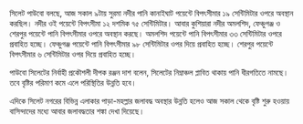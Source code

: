 সিলেট পাউবো বলছে, আজ সকাল ৯টায় সুরমা নদীর পানি কানাইঘাট পয়েন্টে বিপৎসীমার ১৯ সেন্টিমিটার ওপরে অবস্থান করছিল। নদীর ওই পয়েন্টে বিপৎসীমা ১২ দশমিক ৭৫ সেন্টিমিটার। আবার কুশিয়ারা নদীর অমলশিদ, ফেঞ্চুগঞ্জ ও শেরপুর পয়েন্টে পানি বিপৎসীমার ওপরে অবস্থান করছে। অমলশিদ পয়েন্টে পানি বিপৎসীমার ৩৩ সেন্টিমিটার ওপরে প্রবাহিত হচ্ছে। ফেঞ্চুগঞ্জ পয়েন্টে পানি বিপৎসীমার ৯৮ সেন্টিমিটার ওপর দিয়ে প্রবাহিত হচ্ছে। শেরপুর পয়েন্টে বিপৎসীমার ৬ সেন্টিমিটার ওপর দিয়ে প্রবাহিত হচ্ছে।

পাউবো সিলেটের নির্বাহী প্রকৌশলী দীপক রঞ্জন দাশ বলেন, সিলেটের নিম্নাঞ্চল প্লাবিত থাকায় পানি ধীরগতিতে নামছে। তবে বৃষ্টির পরিমাণ কমে এলে পরিস্থিতির উন্নতি হবে।

এদিকে সিলেট নগরের বিভিন্ন এলাকার পাড়া-মহল্লার জলাবদ্ধ অবস্থার উন্নতি হলেও আজ সকাল থেকে বৃষ্টি শুরু হওয়ায় বাসিন্দাদের মধ্যে আবার জলাবদ্ধতার শঙ্কা দেখা দিয়েছে।
